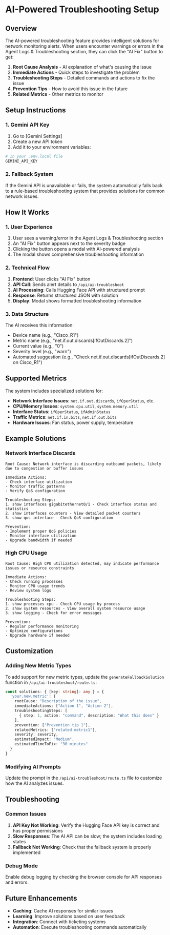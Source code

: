 # AI-Powered Troubleshooting Setup

## Overview

The AI-powered troubleshooting feature provides intelligent solutions for network monitoring alerts. When users encounter warnings or errors in the Agent Logs & Troubleshooting section, they can click the "AI Fix" button to get:

1. **Root Cause Analysis** - AI explanation of what's causing the issue
2. **Immediate Actions** - Quick steps to investigate the problem
3. **Troubleshooting Steps** - Detailed commands and actions to fix the issue
4. **Prevention Tips** - How to avoid this issue in the future
5. **Related Metrics** - Other metrics to monitor

## Setup Instructions

### 1. Gemini API Key

1. Go to [Gemini Settings]
2. Create a new API token
3. Add it to your environment variables:

```bash
# In your .env.local file
GEMINI_API_KEY
```

### 2. Fallback System

If the Gemini API is unavailable or fails, the system automatically falls back to a rule-based troubleshooting system that provides solutions for common network issues.

## How It Works

### 1. User Experience

1. User sees a warning/error in the Agent Logs & Troubleshooting section
2. An "AI Fix" button appears next to the severity badge
3. Clicking the button opens a modal with AI-powered analysis
4. The modal shows comprehensive troubleshooting information

### 2. Technical Flow

1. **Frontend**: User clicks "AI Fix" button
2. **API Call**: Sends alert details to `/api/ai-troubleshoot`
3. **AI Processing**: Calls Hugging Face API with structured prompt
4. **Response**: Returns structured JSON with solution
5. **Display**: Modal shows formatted troubleshooting information

### 3. Data Structure

The AI receives this information:
- Device name (e.g., "Cisco_R1")
- Metric name (e.g., "net.if.out.discards[ifOutDiscards.2]")
- Current value (e.g., "0")
- Severity level (e.g., "warn")
- Automated suggestion (e.g., "Check net.if.out.discards[ifOutDiscards.2] on Cisco_R1")

## Supported Metrics

The system includes specialized solutions for:

- **Network Interface Issues**: `net.if.out.discards`, `ifOperStatus`, etc.
- **CPU/Memory Issues**: `system.cpu.util`, `system.memory.util`
- **Interface Status**: `ifOperStatus`, `ifAdminStatus`
- **Traffic Metrics**: `net.if.in.bits`, `net.if.out.bits`
- **Hardware Issues**: Fan status, power supply, temperature

## Example Solutions

### Network Interface Discards
```
Root Cause: Network interface is discarding outbound packets, likely due to congestion or buffer issues

Immediate Actions:
- Check interface utilization
- Monitor traffic patterns
- Verify QoS configuration

Troubleshooting Steps:
1. show interfaces gigabitethernet0/1 - Check interface status and statistics
2. show interfaces counters - View detailed packet counters
3. show qos interface - Check QoS configuration

Prevention:
- Implement proper QoS policies
- Monitor interface utilization
- Upgrade bandwidth if needed
```

### High CPU Usage
```
Root Cause: High CPU utilization detected, may indicate performance issues or resource constraints

Immediate Actions:
- Check running processes
- Monitor CPU usage trends
- Review system logs

Troubleshooting Steps:
1. show processes cpu - Check CPU usage by process
2. show system resources - View overall system resource usage
3. show logging - Check for error messages

Prevention:
- Regular performance monitoring
- Optimize configurations
- Upgrade hardware if needed
```

## Customization

### Adding New Metric Types

To add support for new metric types, update the `generateFallbackSolution` function in `/api/ai-troubleshoot/route.ts`:

```typescript
const solutions: { [key: string]: any } = {
  'your.new.metric': {
    rootCause: "Description of the issue",
    immediateActions: ["Action 1", "Action 2"],
    troubleshootingSteps: [
      { step: 1, action: "command", description: "What this does" }
    ],
    prevention: ["Prevention tip 1"],
    relatedMetrics: ["related.metric1"],
    severity: severity,
    estimatedImpact: "Medium",
    estimatedTimeToFix: "30 minutes"
  }
}
```

### Modifying AI Prompts

Update the prompt in the `/api/ai-troubleshoot/route.ts` file to customize how the AI analyzes issues.

## Troubleshooting

### Common Issues

1. **API Key Not Working**: Verify the Hugging Face API key is correct and has proper permissions
2. **Slow Responses**: The AI API can be slow; the system includes loading states
3. **Fallback Not Working**: Check that the fallback system is properly implemented

### Debug Mode

Enable debug logging by checking the browser console for API responses and errors.

## Future Enhancements

- **Caching**: Cache AI responses for similar issues
- **Learning**: Improve solutions based on user feedback
- **Integration**: Connect with ticketing systems
- **Automation**: Execute troubleshooting commands automatically
